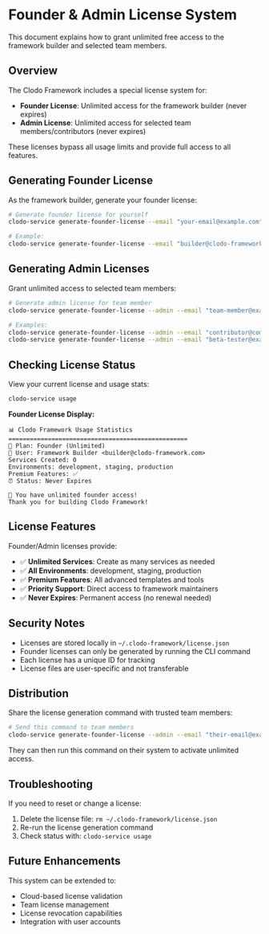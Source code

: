 # Founder & Admin License System

This document explains how to grant unlimited free access to the framework builder and selected team members.

## Overview

The Clodo Framework includes a special license system for:
- **Founder License**: Unlimited access for the framework builder (never expires)
- **Admin License**: Unlimited access for selected team members/contributors (never expires)

These licenses bypass all usage limits and provide full access to all features.

## Generating Founder License

As the framework builder, generate your founder license:

```bash
# Generate founder license for yourself
clodo-service generate-founder-license --email "your-email@example.com" --name "Your Name"

# Example:
clodo-service generate-founder-license --email "builder@clodo-framework.com" --name "Framework Builder"
```

## Generating Admin Licenses

Grant unlimited access to selected team members:

```bash
# Generate admin license for team member
clodo-service generate-founder-license --admin --email "team-member@example.com" --name "Team Member Name"

# Examples:
clodo-service generate-founder-license --admin --email "contributor@company.com" --name "Core Contributor"
clodo-service generate-founder-license --admin --email "beta-tester@example.com" --name "Beta Tester"
```

## Checking License Status

View your current license and usage stats:

```bash
clodo-service usage
```

**Founder License Display:**
```
📊 Clodo Framework Usage Statistics
==================================================
👑 Plan: Founder (Unlimited)
👤 User: Framework Builder <builder@clodo-framework.com>
Services Created: 0
Environments: development, staging, production
Premium Features: ✅
⏰ Status: Never Expires

🎉 You have unlimited founder access!
Thank you for building Clodo Framework!
```

## License Features

Founder/Admin licenses provide:

- ✅ **Unlimited Services**: Create as many services as needed
- ✅ **All Environments**: development, staging, production
- ✅ **Premium Features**: All advanced templates and tools
- ✅ **Priority Support**: Direct access to framework maintainers
- ✅ **Never Expires**: Permanent access (no renewal needed)

## Security Notes

- Licenses are stored locally in `~/.clodo-framework/license.json`
- Founder licenses can only be generated by running the CLI command
- Each license has a unique ID for tracking
- License files are user-specific and not transferable

## Distribution

Share the license generation command with trusted team members:

```bash
# Send this command to team members
clodo-service generate-founder-license --admin --email "their-email@example.com" --name "Their Name"
```

They can then run this command on their system to activate unlimited access.

## Troubleshooting

If you need to reset or change a license:

1. Delete the license file: `rm ~/.clodo-framework/license.json`
2. Re-run the license generation command
3. Check status with: `clodo-service usage`

## Future Enhancements

This system can be extended to:
- Cloud-based license validation
- Team license management
- License revocation capabilities
- Integration with user accounts